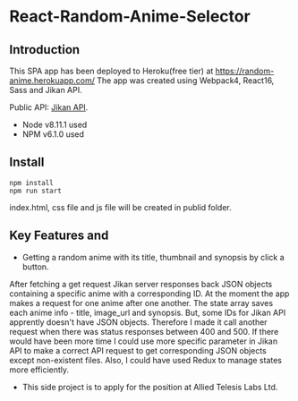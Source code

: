 # React-Random-Anime-Selector

## Introduction

This SPA app has been deployed to Heroku(free tier) at <a target="_blank" href="https://random-anime.herokuapp.com/">https://random-anime.herokuapp.com/</a>
The app was created using Webpack4, React16, Sass and Jikan API.

Public API: <a target="_blank" href="https://jikan.moe/">Jikan API</a>.

* Node v8.11.1 used
* NPM v6.1.0 used

## Install

```
npm install
npm run start
```

index.html, css file and js file will be created in publid folder.

## Key Features and 

* Getting a random anime with its title, thumbnail and synopsis by click a button.

After fetching a get request Jikan server responses back JSON objects containing a specific anime with a corresponding ID. At the moment the app makes a request for one anime after one another.
The state array saves each anime info - title, image_url and synopsis. But, some IDs for Jikan API apprently doesn't have JSON objects. Therefore I made it call another request when there was status responses between 400 and 500.
If there would have been more time I could use more specific parameter in Jikan API to make a correct API request to get corresponding JSON objects except non-existent files.
Also, I could have used Redux to manage states more efficiently.







* This side project is to apply for the position at Allied Telesis Labs Ltd.
